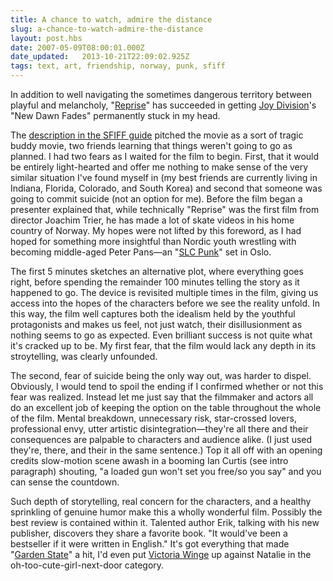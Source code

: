 ```yaml
---
title: A chance to watch, admire the distance
slug: a-chance-to-watch-admire-the-distance
layout: post.hbs
date: 2007-05-09T08:00:01.000Z
date_updated:   2013-10-21T22:09:02.925Z
tags: text, art, friendship, norway, punk, sfiff
---
```


In addition to well navigating the sometimes dangerous territory between playful and melancholy, "<a href="http://www.imdb.com/title/tt0827517/" title="Reprise on IMDB">Reprise</a>" has succeeded in getting <a href="http://allmusic.com/cg/amg.dll?p=amg&sql=11:gbfuxql5ldje" title="Joy Division at AllMusic">Joy Division</a>'s "New Dawn Fades" permanently stuck in my head.<!--more-->

The <a href="http://fest07.sffs.org/films/film_details.php?id=90" title="SFFS.org">description in the SFIFF guide</a> pitched the movie as a sort of tragic buddy movie, two friends learning that things weren't going to go as planned. I had two fears as I waited for the film to begin. First, that it would be entirely light-hearted and offer me nothing to make sense of the very similar situation I've found myself in (my best friends are currently living in Indiana, Florida, Colorado, and South Korea) and second that someone was going to commit suicide (not an option for me). Before the film began a presenter explained that, while technically "Reprise" was the first film from director Joachim Trier, he has made a lot of skate videos in his home country of Norway. My hopes were not lifted by this foreword, as I had hoped for something more insightful than Nordic youth wrestling with becoming middle-aged Peter Pans&mdash;an "<a href="http://www.imdb.com/title/tt0133189/" title="SLC Punk on IMDB">SLC Punk</a>" set in Oslo.

The first 5 minutes sketches an alternative plot, where everything goes right, before spending the remainder 100 minutes telling the story as it happened to go. The device is revisited multiple times in the film, giving us access into the hopes of the characters before we see the reality unfold. In this way, the film well captures both the idealism held by the youthful protagonists and makes us feel, not just watch, their disillusionment as nothing seems to go as expected. Even brilliant success is not quite what it's cracked up to be. My first fear, that the film would lack any depth in its stroytelling, was clearly unfounded.

The second, fear of suicide being the only way out, was harder to dispel. Obviously, I would tend to spoil the ending if I confirmed whether or not this fear was realized. Instead let me just say that the filmmaker and actors all do an excellent job of keeping the option on the table throughout the whole of the film. Mental breakdown, unnecessary risk, star-crossed lovers, professional envy, utter artistic disintegration&mdash;they're all there and their consequences are palpable to characters and audience alike. (I just used they're, there, and their in the same sentence.) Top it all off with an opening credits slow-motion scene awash in a booming Ian Curtis (see intro paragraph) shouting, "a loaded gun won't set you free/so you say" and you can sense the countdown.

Such depth of storytelling, real concern for the characters, and a healthy sprinkling of genuine humor make this a wholly wonderful film. Possibly the best review is contained within it. Talented author Erik, talking with his new publisher, discovers they share a favorite book. "It would've been a bestseller if it were written in English." It's got everything that made "<a href="http://www.imdb.com/title/tt0333766/" title="Garden State on IMDB">Garden State</a>" a hit, I'd even put <a href="http://www.premiermodelmanagement.com/ViewPolaroids.aspx?TtId=317" title="Victoria Winge on PremierModelManagement">Victoria Winge</a> up against Natalie in the oh-too-cute-girl-next-door category.
